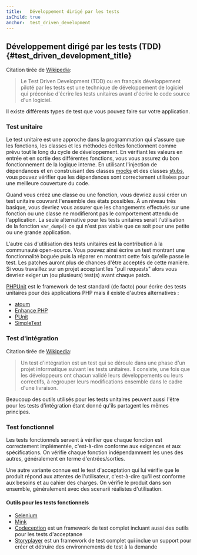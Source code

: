 ```yaml
---
title:   Développement dirigé par les tests
isChild: true
anchor:  test_driven_development
---
```


## Développement dirigé par les tests (TDD) {#test_driven_development_title}

Citation tirée de [Wikipedia](http://fr.wikipedia.org/wiki/Test_Driven_Development):

> Le Test Driven Development (TDD) ou en français développement piloté par les tests est une technique de développement
> de logiciel qui préconise d'écrire les tests unitaires avant d'écrire le code source d'un logiciel.

Il existe différents types de test que vous pouvez faire sur votre application.

### Test unitaire

Le test unitaire est une approche dans la programmation qui s'assure que les fonctions, les classes et les méthodes
écrites fonctionnent comme prévu tout le long du cycle de développement. En vérifiant les valeurs en entrée et en sortie
des différentes fonctions, vous vous assurez du bon fonctionnement de la logique interne. En utilisant l'injection de
dépendances et en construisant des classes [mocks](http://fr.wikipedia.org/wiki/Mock_%28programmation_orient%C3%A9e_objet%29)
et des classes [stubs](http://fr.wikipedia.org/wiki/Stub), vous pouvez vérifier que les dépendances sont correctement
utilisées pour une meilleure couverture du code.

Quand vous créez une classe ou une fonction, vous devriez aussi créer un test unitaire couvrant l'ensemble des états
possibles. À un niveau très basique, vous devriez vous assurer que les changements effectués sur une fonction ou une
classe ne modifieront pas le comportement attendu de l'application. La seule alternative pour les tests unitaires serait
l'utilisation de la fonction `var_dump()` ce qui n'est pas viable que ce soit pour une petite ou une grande application.

L'autre cas d'utilisation des tests unitaires est la contribution à la communauté open-source. Vous pouvez ainsi
écrire un test montrant une fonctionnalité boguée puis la réparer en montrant cette fois qu'elle passe le test. Les
patches auront plus de chances d'être acceptés de cette manière. Si vous travaillez sur un projet acceptant les
"pull requests" alors vous devriez exiger un (ou plusieurs) test(s) avant chaque patch.

[PHPUnit](http://phpunit.de) est le framework de test standard (de facto) pour écrire des tests unitaires pour des
applications PHP mais il existe d'autres alternatives :

* [atoum](https://github.com/atoum/atoum)
* [Enhance PHP](https://github.com/Enhance-PHP/Enhance-PHP)
* [PUnit](http://punit.smf.me.uk/)
* [SimpleTest](http://simpletest.org)


### Test d'intégration

Citation tirée de [Wikipedia](http://fr.wikipedia.org/wiki/Test_d%27int%C3%A9gration):

> Un test d'intégration est un test qui se déroule dans une phase d'un projet informatique suivant les tests unitaires.
> Il consiste, une fois que les développeurs ont chacun validé leurs développements ou leurs correctifs,
> à regrouper leurs modifications ensemble dans le cadre d'une livraison.

Beaucoup des outils utilisés pour les tests unitaires peuvent aussi l'être pour les tests d'intégration étant donné
qu'ils partagent les mêmes principes.


### Test fonctionnel

Les tests fonctionnels servent à vérifier que chaque fonction est correctement implémentée, c'est-à-dire conforme aux
exigences et aux spécifications. On vérifie chaque fonction indépendamment les unes des autres,
généralement en terme d'entrées/sorties.

Une autre variante connue est le test d'acceptation qui lui vérifie que le produit répond aux attentes de l'utilisateur,
c'est-à-dire qu'il est conforme aux besoins et au cahier des charges. On vérifie le produit dans son ensemble,
généralement avec des scenarii réalistes d'utilisation.

#### Outils pour les tests fonctionnels

* [Selenium](http://seleniumhq.com)
* [Mink](http://mink.behat.org)
* [Codeception](http://codeception.com) est un framework de test complet incluant aussi des outils pour les tests d'acceptance
* [Storyplayer](http://datasift.github.io/storyplayer) est un framework de test complet qui inclue un support pour
créer et détruire des environnements de test à la demande
